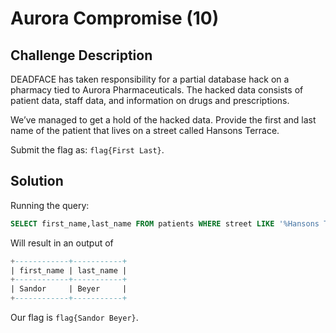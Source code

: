 # Aurora Compromise (10)

## Challenge Description  

DEADFACE has taken responsibility for a partial database hack on a pharmacy tied to Aurora Pharmaceuticals. The hacked data consists of patient data, staff data, and information on drugs and prescriptions.

We’ve managed to get a hold of the hacked data. Provide the first and last name of the patient that lives on a street called Hansons Terrace.

Submit the flag as: ```flag{First Last}```.

## Solution

Running the query:
```sql
SELECT first_name,last_name FROM patients WHERE street LIKE '%Hansons Terrace%';
```
Will result in an output of
```sql
+------------+-----------+
| first_name | last_name |
+------------+-----------+
| Sandor     | Beyer     |
+------------+-----------+
```

Our flag is ```flag{Sandor Beyer}```.